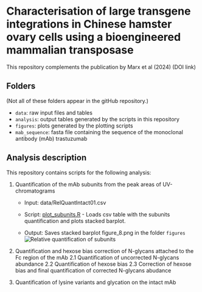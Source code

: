 # Characterisation of large transgene integrations in Chinese hamster ovary cells using a bioengineered mammalian transposase

This repository complements the publication by Marx et al (2024) (DOI link)

## Folders

(Not all of these folders appear in the gitHub repository.)

-   `data`: raw input files and tables
-   `analysis`: output tables generated by the scripts in this repository
-   `figures`: plots generated by the plotting scripts
-   `mab_sequence`: fasta file containing the sequence of the monoclonal antibody (mAb) trastuzumab

## Analysis description

This repository contains scripts for the following analysis:

1.  Quantification of the mAb subunits from the peak areas of UV-chromatograms

    -   Input: data/RelQuantIntact01.csv

    -   Script: [plot_subunits.R](plot_subunits.R) - Loads csv table with the subunits quantification and plots stacked barplot.

    -   Output: Saves stacked barplot figure_8.png in the folder `figures`
    ![Relative quantification of subunits](figures/stacked_bar/figure_8.png)

2.  Quantification and hexose bias correction of N-glycans attached to the Fc region of the mAb 2.1 Quantification of uncorrected N-glycans abundance 2.2 Quantification of hexose bias 2.3 Correction of hexose bias and final quantification of corrected N-glycans abudance

3.  Quantification of lysine variants and glycation on the intact mAb
